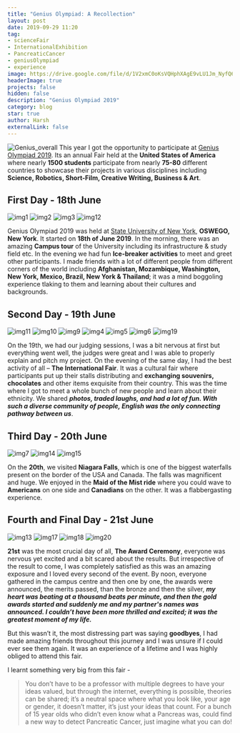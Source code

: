 ```yaml
---
title: "Genius Olympiad: A Recollection"
layout: post
date: 2019-09-29 11:20
tag:
- scienceFair
- InternationalExhibition
- PancreaticCancer
- geniusOlympiad
- experience
image: https://drive.google.com/file/d/1V2xmC0oKsVQHphXAgE9vLU1Jm_NyfQ6o/view?usp=sharing
headerImage: true
projects: false
hidden: false
description: "Genius Olympiad 2019"
category: blog
star: true
author: Harsh
externalLink: false
---
```

![Genius_overall](/assets/blog/Main.jpeg)
This year I got the opportunity to participate at [Genius Olympiad 2019](https://www.geniusolympiad.org/). Its an annual Fair held at the **United States of America** where nearly **1500 students** participate from nearly **75-80** different countries to showcase their projects in various disciplines including **Science, Robotics, Short-Film, Creative Writing, Business & Art**. 

## First Day - 18th June  
![img1](/assets/blog/1.jpeg)
![img2](/assets/blog/2.jpeg)
![img3](/assets/blog/3.jpeg)
![img12](/assets/blog/12.jpeg)

Genius Olympiad 2019 was held at [State University of New York](https://www.oswego.edu/), **OSWEGO, New York**. It started on **18th of June 2019**. In the morning, there was an amazing **Campus tour** of the University including its infrastructure & study field etc. In the evening we had fun **Ice-breaker activities** to meet and greet other participants. I made friends with a lot of different people from different corners of the world including **Afghanistan, Mozambique, Washington, New York, Mexico, Brazil, New York & Thailand**; it was a mind boggoling experience tlaking to them and learning about their cultures and backgrounds.

## Second Day - 19th June

![img11](/assets/blog/11.jpeg)
![img10](/assets/blog/10.jpeg)
![img9](/assets/blog/9.jpeg)
![img4](/assets/blog/4.jpeg)
![img5](/assets/blog/5.jpeg)
![img6](/assets/blog/6.jpeg)
![img19](/assets/blog/19.jpeg)

On the 19th, we had our judging sessions, I was a bit nervous at first but everything went well, the judges were great and I was able to properly explain and pitch my project. On the evening of the same day, I had the best activity of all – **The International Fair**. It was a cultural fair where participants put up their stalls distributing and **exchanging souvenirs, chocolates** and other items exquisite from their country. This was the time where I got to meet a whole bunch of new people and learn about their ethnicity. We shared **_photos, traded laughs, and had a lot of fun. With such a diverse community of people, English was the only connecting pathway between us_**.

## Third Day - 20th June
![img7](/assets/blog/7.jpeg)
![img14](/assets/blog/14.jpeg)
![img15](/assets/blog/15.jpeg)

On the **20th**, we visited **Niagara Falls**, which is one of the biggest waterfalls present on the border of the USA and Canada. The falls was magnificent and huge. We enjoyed in the **Maid of the Mist ride** where  you could wave to **Americans** on one side and **Canadians** on the other. It was a flabbergasting experience.

## Fourth and Final Day - 21st June
![img13](/assets/blog/13.jpg)
![img17](/assets/blog/17.jpg)
![img18](/assets/blog/18.jpeg)
![img20](/assets/blog/20.jpeg)

**21st** was the most crucial day of all, **The Award Ceremony**, everyone was nervous yet excited and a bit scared about the results. But irrespective of the result to come, I was completely satisfied as this was an amazing exposure and I loved every second of the event. By noon, everyone gathered in the campus centre and then one by one, the awards were announced, the merits passed, than the bronze and then the silver, **_my heart was beating at a thousand beats per minute, and then the gold awards started and suddenly me and my partner's names was announced. I couldn’t have been more thrilled and excited; it was the greatest moment of my life._**

But this wasn’t it, the most distressing part was saying **goodbyes**, I had made amazing friends throughout this journey and I was unsure if I could ever see them again. It was an experience of a lifetime and I was highly obliged to attend this fair.

I learnt something very big from this fair - 

> You don’t have to be a professor with multiple degrees to have your ideas valued, but through the internet, everything is possible, theories can be shared; it’s a neutral space where what you look like, your age or gender, it doesn’t matter, it’s just your ideas that count. For a bunch of 15 year olds who didn’t even know what a Pancreas was, could find a new way to detect Pancreatic Cancer, just imagine what you can do!
